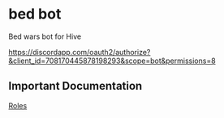 # bed bot

Bed wars bot for Hive

https://discordapp.com/oauth2/authorize?&client_id=708170445878198293&scope=bot&permissions=8

## Important Documentation

[Roles](https://github.com/AnIdiotsGuide/discordjs-bot-guide/blob/master/understanding/roles.md)
